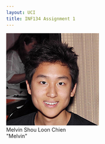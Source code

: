 ```yaml
---
layout: UCI
title: INF134 Assignment 1
---
```


![Melvin Chien](../images/INF134_Assignment1.jpg)  
Melvin Shou Loon Chien  
"Melvin"